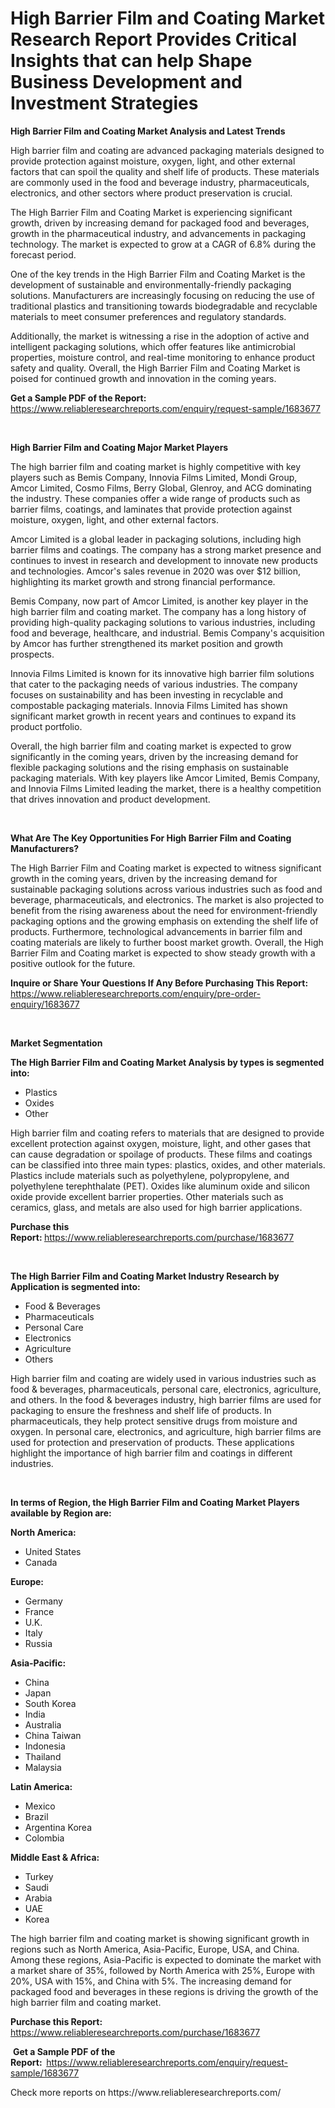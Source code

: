 <p><h1>High Barrier Film and Coating Market Research Report Provides Critical Insights that can help Shape Business Development and Investment Strategies</h1></p><p><strong>High Barrier Film and Coating Market Analysis and Latest Trends</strong></p>
<p><p>High barrier film and coating are advanced packaging materials designed to provide protection against moisture, oxygen, light, and other external factors that can spoil the quality and shelf life of products. These materials are commonly used in the food and beverage industry, pharmaceuticals, electronics, and other sectors where product preservation is crucial.</p><p>The High Barrier Film and Coating Market is experiencing significant growth, driven by increasing demand for packaged food and beverages, growth in the pharmaceutical industry, and advancements in packaging technology. The market is expected to grow at a CAGR of 6.8% during the forecast period.</p><p>One of the key trends in the High Barrier Film and Coating Market is the development of sustainable and environmentally-friendly packaging solutions. Manufacturers are increasingly focusing on reducing the use of traditional plastics and transitioning towards biodegradable and recyclable materials to meet consumer preferences and regulatory standards.</p><p>Additionally, the market is witnessing a rise in the adoption of active and intelligent packaging solutions, which offer features like antimicrobial properties, moisture control, and real-time monitoring to enhance product safety and quality. Overall, the High Barrier Film and Coating Market is poised for continued growth and innovation in the coming years.</p></p>
<p><strong>Get a Sample PDF of the Report:&nbsp;</strong> <a href="https://www.reliableresearchreports.com/enquiry/request-sample/1683677">https://www.reliableresearchreports.com/enquiry/request-sample/1683677</a></p>
<p>&nbsp;</p>
<p><strong>High Barrier Film and Coating Major Market Players</strong></p>
<p><p>The high barrier film and coating market is highly competitive with key players such as Bemis Company, Innovia Films Limited, Mondi Group, Amcor Limited, Cosmo Films, Berry Global, Glenroy, and ACG dominating the industry. These companies offer a wide range of products such as barrier films, coatings, and laminates that provide protection against moisture, oxygen, light, and other external factors.</p><p>Amcor Limited is a global leader in packaging solutions, including high barrier films and coatings. The company has a strong market presence and continues to invest in research and development to innovate new products and technologies. Amcor's sales revenue in 2020 was over $12 billion, highlighting its market growth and strong financial performance.</p><p>Bemis Company, now part of Amcor Limited, is another key player in the high barrier film and coating market. The company has a long history of providing high-quality packaging solutions to various industries, including food and beverage, healthcare, and industrial. Bemis Company's acquisition by Amcor has further strengthened its market position and growth prospects.</p><p>Innovia Films Limited is known for its innovative high barrier film solutions that cater to the packaging needs of various industries. The company focuses on sustainability and has been investing in recyclable and compostable packaging materials. Innovia Films Limited has shown significant market growth in recent years and continues to expand its product portfolio.</p><p>Overall, the high barrier film and coating market is expected to grow significantly in the coming years, driven by the increasing demand for flexible packaging solutions and the rising emphasis on sustainable packaging materials. With key players like Amcor Limited, Bemis Company, and Innovia Films Limited leading the market, there is a healthy competition that drives innovation and product development.</p></p>
<p>&nbsp;</p>
<p><strong>What Are The Key Opportunities For High Barrier Film and Coating Manufacturers?</strong></p>
<p><p>The High Barrier Film and Coating market is expected to witness significant growth in the coming years, driven by the increasing demand for sustainable packaging solutions across various industries such as food and beverage, pharmaceuticals, and electronics. The market is also projected to benefit from the rising awareness about the need for environment-friendly packaging options and the growing emphasis on extending the shelf life of products. Furthermore, technological advancements in barrier film and coating materials are likely to further boost market growth. Overall, the High Barrier Film and Coating market is expected to show steady growth with a positive outlook for the future.</p></p>
<p><strong>Inquire or Share Your Questions If Any Before Purchasing This Report:</strong> <a href="https://www.reliableresearchreports.com/enquiry/pre-order-enquiry/1683677">https://www.reliableresearchreports.com/enquiry/pre-order-enquiry/1683677</a></p>
<p>&nbsp;</p>
<p><strong>Market Segmentation</strong></p>
<p><strong>The High Barrier Film and Coating Market Analysis by types is segmented into:</strong></p>
<p><ul><li>Plastics</li><li>Oxides</li><li>Other</li></ul></p>
<p><p>High barrier film and coating refers to materials that are designed to provide excellent protection against oxygen, moisture, light, and other gases that can cause degradation or spoilage of products. These films and coatings can be classified into three main types: plastics, oxides, and other materials. Plastics include materials such as polyethylene, polypropylene, and polyethylene terephthalate (PET). Oxides like aluminum oxide and silicon oxide provide excellent barrier properties. Other materials such as ceramics, glass, and metals are also used for high barrier applications.</p></p>
<p><strong>Purchase this Report:&nbsp;</strong><a href="https://www.reliableresearchreports.com/purchase/1683677">https://www.reliableresearchreports.com/purchase/1683677</a></p>
<p>&nbsp;</p>
<p><strong>The High Barrier Film and Coating Market Industry Research by Application is segmented into:</strong></p>
<p><ul><li>Food & Beverages</li><li>Pharmaceuticals</li><li>Personal Care</li><li>Electronics</li><li>Agriculture</li><li>Others</li></ul></p>
<p><p>High barrier film and coating are widely used in various industries such as food & beverages, pharmaceuticals, personal care, electronics, agriculture, and others. In the food & beverages industry, high barrier films are used for packaging to ensure the freshness and shelf life of products. In pharmaceuticals, they help protect sensitive drugs from moisture and oxygen. In personal care, electronics, and agriculture, high barrier films are used for protection and preservation of products. These applications highlight the importance of high barrier film and coatings in different industries.</p></p>
<p>&nbsp;</p>
<p><strong>In terms of Region, the High Barrier Film and Coating Market Players available by Region are:</strong></p>
<p>
    <p> <strong> North America: </strong>
        <ul>
            <li>United States</li>
            <li>Canada</li>
        </ul>
        </p> 
    <p> <strong> Europe: </strong>
        <ul>
            <li>Germany</li>
            <li>France</li>
            <li>U.K.</li>
            <li>Italy</li>
            <li>Russia</li>
        </ul>
        </p> 
    <p> <strong> Asia-Pacific: </strong>
        <ul>
            <li>China</li>
            <li>Japan</li>
            <li>South Korea</li>
            <li>India</li>
            <li>Australia</li>
            <li>China Taiwan</li>
            <li>Indonesia</li>
            <li>Thailand</li>
            <li>Malaysia</li>
        </ul>
        </p> 
    <p> <strong> Latin America: </strong>
        <ul>
            <li>Mexico</li>
            <li>Brazil</li>
            <li>Argentina Korea</li>
            <li>Colombia</li>
        </ul>
        </p> 
    <p> <strong> Middle East & Africa: </strong>
        <ul>
            <li>Turkey</li>
            <li>Saudi</li>
            <li>Arabia</li>
            <li>UAE</li>
            <li>Korea</li>
        </ul>
    </p>
    </p>
<p><p>The high barrier film and coating market is showing significant growth in regions such as North America, Asia-Pacific, Europe, USA, and China. Among these regions, Asia-Pacific is expected to dominate the market with a market share of 35%, followed by North America with 25%, Europe with 20%, USA with 15%, and China with 5%. The increasing demand for packaged food and beverages in these regions is driving the growth of the high barrier film and coating market.</p></p>
<p><strong>Purchase this Report: </strong><a href="https://www.reliableresearchreports.com/purchase/1683677">https://www.reliableresearchreports.com/purchase/1683677</a></p>
<p>&nbsp;<strong>Get a Sample PDF of the Report:&nbsp;&nbsp;</strong><a href="https://www.reliableresearchreports.com/enquiry/request-sample/1683677">https://www.reliableresearchreports.com/enquiry/request-sample/1683677</a></p>
<p><strong></strong></p>
<p>Check more reports on https://www.reliableresearchreports.com/</p>